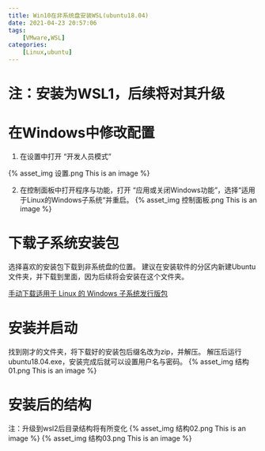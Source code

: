 ```yaml
---
title: Win10在非系统盘安装WSL(ubuntu18.04)
date: 2021-04-23 20:57:06
tags: 
    [VMware,WSL] 
categories: 
    [Linux,ubuntu]
---
```


# 注：安装为WSL1，后续将对其升级

# 在Windows中修改配置
1. 在设置中打开  “开发人员模式”

{% asset_img 设置.png This is an image %}


2. 在控制面板中打开程序与功能，打开  “应用或关闭Windows功能”，选择“适用于Linux的Windows子系统“并重启。
{% asset_img 控制面板.png This is an image %}



# 下载子系统安装包
选择喜欢的安装包下载到非系统盘的位置。
建议在安装软件的分区内新建Ubuntu文件夹，并下载到里面，因为后续将会安装在这个文件夹。

[手动下载适用于 Linux 的 Windows 子系统发行版包](https://docs.microsoft.com/zh-cn/windows/wsl/install-manual)

# 安装并启动
找到刚才的文件夹，将下载好的安装包后缀名改为zip，并解压。
解压后运行ubuntu18.04.exe，安装完成后就可以设置用户名与密码。
{% asset_img 结构01.png This is an image %}

# 安装后的结构
注：升级到wsl2后目录结构将有所变化
{% asset_img 结构02.png This is an image %}
{% asset_img 结构03.png This is an image %}


